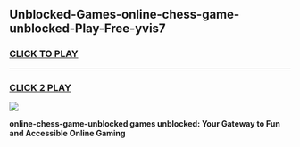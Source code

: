 
## Unblocked-Games-online-chess-game-unblocked-Play-Free-yvis7
<h3>
<a href="https://premium76.site?title=online-chess-game-unblocked&ref=22A">CLICK TO PLAY</a></h3>
<hr>

<h3>
<a href="https://premium76.site?title=online-chess-game-unblocked&ref=22A">CLICK 2 PLAY</a>
  
</h3>

<a href="https://premium76.site?title=online-chess-game-unblocked&ref=22A"><img src="https://clearcache.store/games.png"></a>


**online-chess-game-unblocked games unblocked: Your Gateway to Fun and Accessible Online Gaming**
